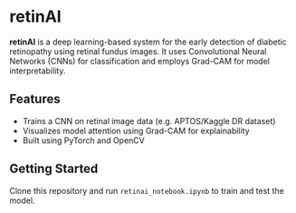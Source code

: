 # retinAI

**retinAI** is a deep learning-based system for the early detection of diabetic retinopathy using retinal fundus images. It uses Convolutional Neural Networks (CNNs) for classification and employs Grad-CAM for model interpretability.

## Features

- Trains a CNN on retinal image data (e.g. APTOS/Kaggle DR dataset)
- Visualizes model attention using Grad-CAM for explainability
- Built using PyTorch and OpenCV

## Getting Started

Clone this repository and run `retinai_notebook.ipynb` to train and test the model.
